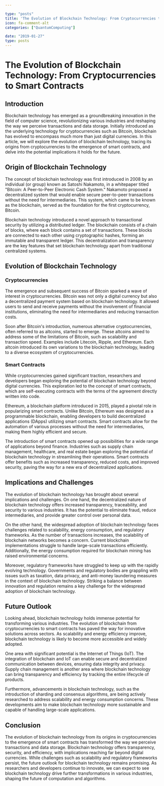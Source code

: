 ```yaml
---

type: "posts"
title: 'The Evolution of Blockchain Technology: From Cryptocurrencies to Smart Contracts'
icon: fa-comment-alt
categories: ["QuantumComputing"]

date: "2019-01-27"
type: posts
---
```





# The Evolution of Blockchain Technology: From Cryptocurrencies to Smart Contracts

## Introduction

Blockchain technology has emerged as a groundbreaking innovation in the field of computer science, revolutionizing various industries and reshaping the way we perceive transactions and data storage. Initially introduced as the underlying technology for cryptocurrencies such as Bitcoin, blockchain has evolved to encompass much more than just digital currencies. In this article, we will explore the evolution of blockchain technology, tracing its origins from cryptocurrencies to the emergence of smart contracts, and delve into the potential implications it holds for the future.

## Origin of Blockchain Technology

The concept of blockchain technology was first introduced in 2008 by an individual (or group) known as Satoshi Nakamoto, in a whitepaper titled "Bitcoin: A Peer-to-Peer Electronic Cash System." Nakamoto proposed a decentralized system that would enable secure peer-to-peer transactions without the need for intermediaries. This system, which came to be known as the blockchain, served as the foundation for the first cryptocurrency, Bitcoin.

Blockchain technology introduced a novel approach to transactional security by utilizing a distributed ledger. The blockchain consists of a chain of blocks, where each block contains a set of transactions. These blocks are connected to each other using cryptographic hashes, forming an immutable and transparent ledger. This decentralization and transparency are the key features that set blockchain technology apart from traditional centralized systems.

## Evolution of Blockchain Technology

### Cryptocurrencies

The emergence and subsequent success of Bitcoin sparked a wave of interest in cryptocurrencies. Bitcoin was not only a digital currency but also a decentralized payment system based on blockchain technology. It allowed users to send and receive payments without the involvement of financial institutions, eliminating the need for intermediaries and reducing transaction costs.

Soon after Bitcoin's introduction, numerous alternative cryptocurrencies, often referred to as altcoins, started to emerge. These altcoins aimed to address some of the limitations of Bitcoin, such as scalability and transaction speed. Examples include Litecoin, Ripple, and Ethereum. Each altcoin introduced its own variations to the blockchain technology, leading to a diverse ecosystem of cryptocurrencies.

### Smart Contracts

While cryptocurrencies gained significant traction, researchers and developers began exploring the potential of blockchain technology beyond digital currencies. This exploration led to the concept of smart contracts, which are self-executing contracts with the terms of the agreement directly written into code.

Ethereum, a blockchain platform introduced in 2015, played a pivotal role in popularizing smart contracts. Unlike Bitcoin, Ethereum was designed as a programmable blockchain, enabling developers to build decentralized applications (DApps) utilizing smart contracts. Smart contracts allow for the automation of various processes without the need for intermediaries, making them highly efficient and secure.

The introduction of smart contracts opened up possibilities for a wide range of applications beyond finance. Industries such as supply chain management, healthcare, and real estate began exploring the potential of blockchain technology in streamlining their operations. Smart contracts offer benefits such as increased transparency, reduced costs, and improved security, paving the way for a new era of decentralized applications.

## Implications and Challenges

The evolution of blockchain technology has brought about several implications and challenges. On one hand, the decentralized nature of blockchain technology offers increased transparency, traceability, and security to various industries. It has the potential to eliminate fraud, reduce intermediaries, and provide greater control over personal data.

On the other hand, the widespread adoption of blockchain technology faces challenges related to scalability, energy consumption, and regulatory frameworks. As the number of transactions increases, the scalability of blockchain networks becomes a concern. Current blockchain implementations struggle to handle large-scale transactions efficiently. Additionally, the energy consumption required for blockchain mining has raised environmental concerns.

Moreover, regulatory frameworks have struggled to keep up with the rapidly evolving technology. Governments and regulatory bodies are grappling with issues such as taxation, data privacy, and anti-money laundering measures in the context of blockchain technology. Striking a balance between innovation and regulation remains a key challenge for the widespread adoption of blockchain technology.

## Future Outlook

Looking ahead, blockchain technology holds immense potential for transforming various industries. The evolution of blockchain from cryptocurrencies to smart contracts has paved the way for innovative solutions across sectors. As scalability and energy efficiency improve, blockchain technology is likely to become more accessible and widely adopted.

One area with significant potential is the Internet of Things (IoT). The integration of blockchain and IoT can enable secure and decentralized communication between devices, ensuring data integrity and privacy. Supply chain management is another area where blockchain technology can bring transparency and efficiency by tracking the entire lifecycle of products.

Furthermore, advancements in blockchain technology, such as the introduction of sharding and consensus algorithms, are being actively researched to address scalability and energy consumption concerns. These developments aim to make blockchain technology more sustainable and capable of handling large-scale applications.

## Conclusion

The evolution of blockchain technology from its origins in cryptocurrencies to the emergence of smart contracts has transformed the way we perceive transactions and data storage. Blockchain technology offers transparency, security, and efficiency, with implications reaching far beyond digital currencies. While challenges such as scalability and regulatory frameworks persist, the future outlook for blockchain technology remains promising. As researchers and developers continue to innovate, we can expect to see blockchain technology drive further transformations in various industries, shaping the future of computation and algorithms.